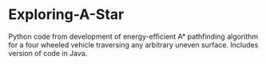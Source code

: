 # Exploring-A-Star
Python code from development of energy-efficient A* pathfinding algorithm for a four wheeled vehicle traversing any arbitrary uneven surface.
Includes version of code in Java.
